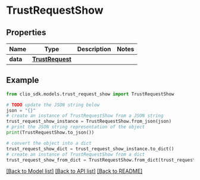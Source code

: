 # TrustRequestShow


## Properties

Name | Type | Description | Notes
------------ | ------------- | ------------- | -------------
**data** | [**TrustRequest**](TrustRequest.md) |  | 

## Example

```python
from clio_sdk.models.trust_request_show import TrustRequestShow

# TODO update the JSON string below
json = "{}"
# create an instance of TrustRequestShow from a JSON string
trust_request_show_instance = TrustRequestShow.from_json(json)
# print the JSON string representation of the object
print(TrustRequestShow.to_json())

# convert the object into a dict
trust_request_show_dict = trust_request_show_instance.to_dict()
# create an instance of TrustRequestShow from a dict
trust_request_show_from_dict = TrustRequestShow.from_dict(trust_request_show_dict)
```
[[Back to Model list]](../README.md#documentation-for-models) [[Back to API list]](../README.md#documentation-for-api-endpoints) [[Back to README]](../README.md)


